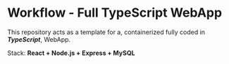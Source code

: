# Workflow - Full TypeScript WebApp

This repository acts as a template for a, containerized fully coded in ***TypeScript***, WebApp.

Stack: **React + Node.js + Express + MySQL**
